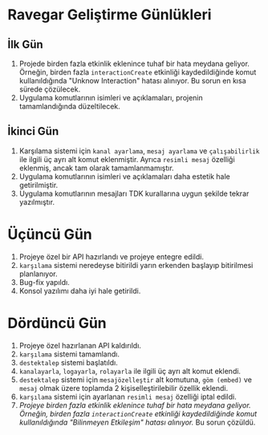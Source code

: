 # Ravegar Geliştirme Günlükleri

## İlk Gün
1. Projede birden fazla etkinlik eklenince tuhaf bir hata meydana geliyor. Örneğin, birden fazla `interactionCreate` etkinliği kaydedildiğinde komut kullanıldığında "Unknow Interaction" hatası alınıyor. Bu sorun en kısa sürede çözülecek.
2. Uygulama komutlarının isimleri ve açıklamaları, projenin tamamlandığında düzeltilecek.

## İkinci Gün
1. Karşılama sistemi için `kanal ayarlama`, `mesaj ayarlama` ve `çalışabilirlik` ile ilgili üç ayrı alt komut eklenmiştir. Ayrıca `resimli mesaj` özelliği eklenmiş, ancak tam olarak tamamlanmamıştır.
2. Uygulama komutlarının isimleri ve açıklamaları daha estetik hale getirilmiştir.
3. Uygulama komutlarının mesajları TDK kurallarına uygun şekilde tekrar yazılmıştır.

# Üçüncü Gün
1. Projeye özel bir API hazırlandı ve projeye entegre edildi.
2. `karşılama` sistemi neredeyse bitirildi yarın erkenden başlayıp bitirilmesi planlanıyor.
3. Bug-fix yapıldı.
4. Konsol yazılımı daha iyi hale getirildi.

# Dördüncü Gün
1. Projeye özel hazırlanan API kaldırıldı.
2. `karşılama` sistemi tamamlandı.
3. `destektalep` sistemi başlatıldı.
4. `kanalayarla`, `logayarla`, `rolayarla` ile ilgili üç ayrı alt komut eklendi.
5. `destektalep` sistemi için `mesajözelleştir` alt komutuna, `göm (embed)` ve `mesaj` olmak üzere toplamda 2 kişiselleştirilebilir özellik eklendi.
6. `karşılama` sistemi için ayarlanan `resimli mesaj` özelliği iptal edildi.
7. *Projeye birden fazla etkinlik eklenince tuhaf bir hata meydana geliyor. Örneğin, birden fazla `interactionCreate` etkinliği kaydedildiğinde komut kullanıldığında "Bilinmeyen Etkileşim" hatası alınıyor.* Bu sorun çözüldü.
